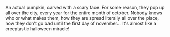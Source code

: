 An actual pumpkin, carved with a scary face. For some reason, they pop up all over the city, every year for the entire month of october.
Nobody knows who or what makes them, how they are spread literally all over the place, how they don't go bad until the first day of november...
It's almost like a creeptastic halloween miracle!
